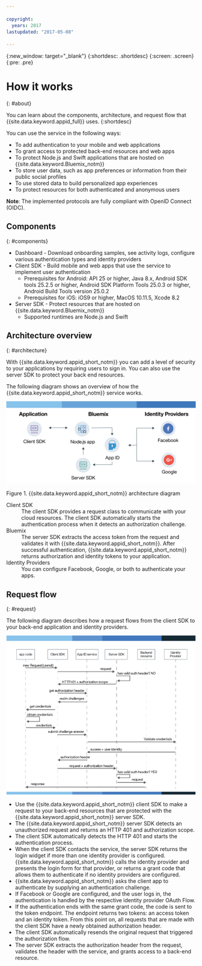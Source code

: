 ```yaml
---

copyright:
  years: 2017
lastupdated: "2017-05-08"

---
```


{:new_window: target="_blank"}
{:shortdesc: .shortdesc}
{:screen: .screen}
{:pre: .pre}


# How it works
{: #about}

You can learn about the components, architecture, and request flow that {{site.data.keyword.appid_full}} uses.
{:shortdesc}


You can use the service in the following ways:

* To add authentication to your mobile and web applications
* To grant access to protected back-end resources and web apps
* To protect Node.js and Swift applications that are hosted on {{site.data.keyword.Bluemix_notm}}
* To store user data, such as app preferences or information from their public social profiles
* To use stored data to build personalized app experiences
* To protect resources for both authenticated and anonymous users

**Note**: The implemented protocols are fully compliant with OpenID Connect (OIDC).


## Components
{: #components}

* Dashboard - Download onboarding samples, see activity logs, configure various authentication types and identity providers
* Client SDK - Build mobile and web apps that use the service to implement user authentication
    * Prerequisites for Android: API 25 or higher, Java 8.x, Android SDK tools 25.2.5 or higher, Android SDK Platform Tools 25.0.3 or higher, Android Build Tools version 25.0.2
    * Prerequisites for iOS: iOS9 or higher, MacOS 10.11.5, Xcode 8.2
* Server SDK - Protect resources that are hosted on {{site.data.keyword.Bluemix_notm}}
    * Supported runtimes are Node.js and Swift

## Architecture overview
{: #architecture}

With {{site.data.keyword.appid_short_notm}} you can add a level of security to your applications by requiring users to sign in. You can also use the server SDK to protect your back end resources.

The following diagram shows an overview of how the {{site.data.keyword.appid_short_notm}} service works.

![{{site.data.keyword.appid_short_notm}} architecture diagram](/images/appid_architecture2.png)

Figure 1. {{site.data.keyword.appid_short_notm}} architecture diagram

<dl>
  <dt> Client SDK </dt>
    <dd> The client SDK provides a request class to communicate with your cloud resources. The client SDK automatically starts the authentication process when it detects an authorization challenge. </dd>
  <dt> Bluemix </dt>
    <dd>  The server SDK extracts the access token from the request and validates it with {{site.data.keyword.appid_short_notm}}. After successful authentication, {{site.data.keyword.appid_short_notm}} returns authorization and identity tokens to your application. </dd>
  <dt> Identity Providers </dt>
    <dd> You can configure Facebook, Google, or both to authenticate your apps.  </dd>
</dl>


## Request flow
{: #request}

The following diagram describes how a request flows from the client SDK to your back-end application and identity providers.

![{{site.data.keyword.appid_short_notm}} request flow](/images/appidflow.png)


* Use the {{site.data.keyword.appid_short_notm}} client SDK to make a request to your back-end resources that are protected with the {{site.data.keyword.appid_short_notm}} server SDK.
* The {{site.data.keyword.appid_short_notm}} server SDK detects an unauthorized request and returns an HTTP 401 and authorization scope.
* The client SDK automatically detects the HTTP 401 and starts the authentication process.
* When the client SDK contacts the service, the server SDK returns the login widget if more than one identity provider is configured. {{site.data.keyword.appid_short_notm}} calls the identity provider and presents the login form for that provider, or returns a grant code that allows them to authenticate if no identity providers are configured.
* {{site.data.keyword.appid_short_notm}} asks the client app to authenticate by supplying an authentication challenge.
* If Facebook or Google are configured, and the user logs in, the authentication is handled by the respective identity provider OAuth Flow.
* If the authentication ends with the same grant code, the code is sent to the token endpoint. The endpoint returns two tokens: an access token and an identity token. From this point on, all requests that are made with the client SDK have a newly obtained authorization header.
* The client SDK automatically resends the original request that triggered the authorization flow.
* The server SDK extracts the authorization header from the request, validates the header with the service, and grants access to a back-end resource.
